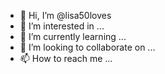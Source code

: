 - 👋 Hi, I’m @lisa50loves
- 👀 I’m interested in ...
- 🌱 I’m currently learning ...
- 💞️ I’m looking to collaborate on ...
- 📫 How to reach me ...

<!---
lisa50loves/lisa50loves is a ✨ special ✨ repository because its `README.md` (this file) appears on your GitHub profile.
You can click the Preview link to take a look at your changes.
--->
